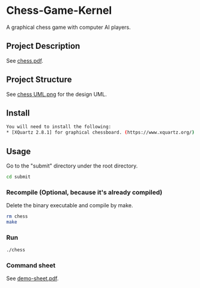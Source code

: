# Chess-Game-Kernel
A graphical chess game with computer AI players.

## Project Description
See [chess.pdf](https://github.com/DaveHJT/Chess-Game-Kernel/blob/master/chess.pdf).

## Project Structure
See [chess UML.png](https://github.com/DaveHJT/Chess-Game-Kernel/blob/master/chess%20UML.png) for the design UML.

## Install
```sh
You will need to install the following:  
* [XQuartz 2.8.1] for graphical chessboard. (https://www.xquartz.org/)
```
## Usage
Go to the "submit" directory under the root directory.
```sh
cd submit
```
### Recompile (Optional, because it's already compiled)
Delete the binary executable and compile by make.
```sh
rm chess
make
```

### Run
```sh
./chess
```

### Command sheet
See [demo-sheet.pdf](https://github.com/DaveHJT/Chess-Game-Kernel/blob/master/demo-sheet.pdf).





